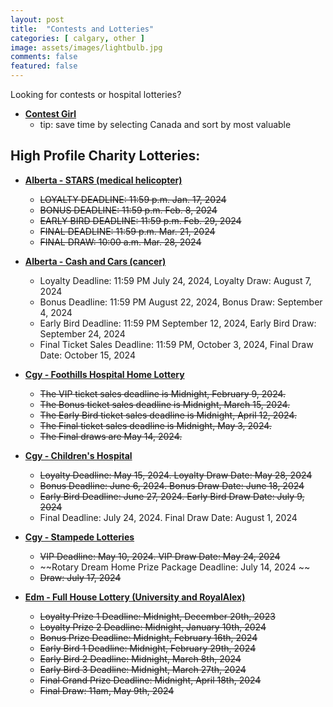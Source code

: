 ```yaml
---
layout: post
title:  "Contests and Lotteries"
categories: [ calgary, other ]
image: assets/images/lightbulb.jpg
comments: false
featured: false
---
```


Looking for contests or hospital lotteries?

+ **[Contest Girl](https://www.contestgirl.com/)**
    - tip: save time by selecting Canada and sort by most valuable

## High Profile Charity Lotteries:

+ **[Alberta - STARS (medical helicopter)](https://ab.starslottery.ca/)**
    - ~~LOYALTY DEADLINE: 11:59 p.m. Jan. 17, 2024~~
    - ~~BONUS DEADLINE: 11:59 p.m. Feb. 8, 2024~~
    - ~~EARLY BIRD DEADLINE: 11:59 p.m. Feb. 29, 2024~~
    - ~~FINAL DEADLINE: 11:59 p.m. Mar. 21, 2024~~
    - ~~FINAL DRAW: 10:00 a.m. Mar. 28, 2024~~

+ **[Alberta - Cash and Cars (cancer)](https://cashandcarslottery.ca/)**
    - Loyalty Deadline: 11:59 PM July 24, 2024, Loyalty Draw: August 7, 2024
    - Bonus Deadline: 11:59 PM August 22, 2024, Bonus Draw: September 4, 2024
    - Early Bird Deadline: 11:59 PM September 12, 2024, Early Bird Draw: September 24, 2024
    - Final Ticket Sales Deadline: 11:59 PM, October 3, 2024, Final Draw Date: October 15, 2024

+ **[Cgy - Foothills Hospital Home Lottery](https://www.foothillshospitalhomelottery.com/)**
    - ~~The VIP ticket sales deadline is Midnight, February 9, 2024.~~ 
    - ~~The Bonus ticket sales deadline is Midnight, March 15, 2024.~~
    - ~~The Early Bird ticket sales deadline is Midnight, April 12, 2024.~~
    - ~~The Final ticket sales deadline is Midnight, May 3, 2024.~~
    - ~~The Final draws are May 14, 2024.~~

+ **[Cgy - Children's Hospital](https://childrenshospitallottery.ca/)**
    - ~~Loyalty Deadline: May 15, 2024. Loyalty Draw Date: May 28, 2024~~
    - ~~Bonus Deadline: June 6, 2024. Bonus Draw Date: June 18, 2024~~
    - ~~Early Bird Deadline: June 27, 2024. Early Bird Draw Date: July 9, 2024~~
    - Final Deadline: July 24, 2024. Final Draw Date: August 1, 2024

+ **[Cgy - Stampede Lotteries](https://calgarystampedelotteries.ca/)**
    - ~~VIP Deadline: May 10, 2024. VIP Draw Date: May 24, 2024~~
    - ~~Rotary Dream Home Prize Package Deadline: July 14, 2024 ~~
    - ~~Draw: July 17, 2024~~

+ **[Edm - Full House Lottery (University and RoyalAlex)](https://fullhouse.ca/)**
    - ~~Loyalty Prize 1 Deadline: Midnight, December 20th, 2023~~
    - ~~Loyalty Prize 2 Deadline: Midnight, January 10th, 2024~~
    - ~~Bonus Prize Deadline: Midnight, February 16th, 2024~~
    - ~~Early Bird 1 Deadline: Midnight, February 29th, 2024~~
    - ~~Early Bird 2 Deadline: Midnight, March 8th, 2024~~
    - ~~Early Bird 3 Deadline: Midnight, March 27th, 2024~~
    - ~~Final Grand Prize Deadline: Midnight, April 18th, 2024~~
    - ~~Final Draw: 11am, May 9th, 2024~~


